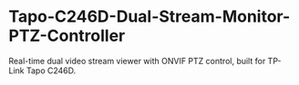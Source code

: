 # Tapo-C246D-Dual-Stream-Monitor-PTZ-Controller
Real-time dual video stream viewer with ONVIF PTZ control, built for TP-Link Tapo C246D.
